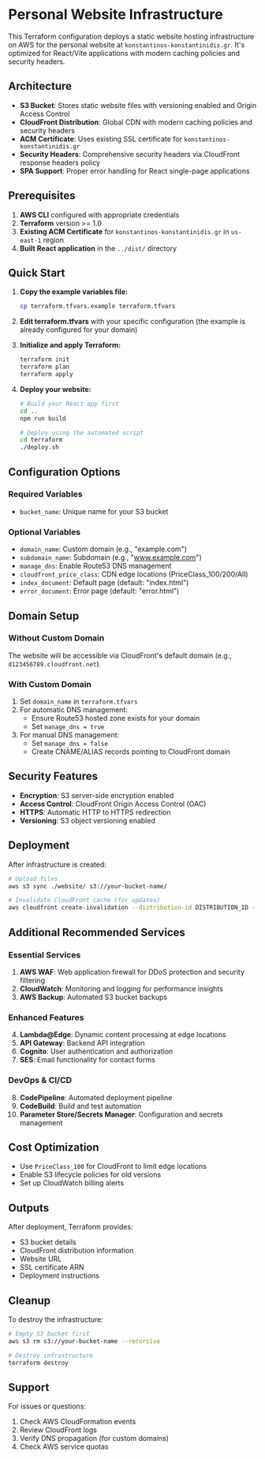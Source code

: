 # Personal Website Infrastructure

This Terraform configuration deploys a static website hosting infrastructure on AWS for the personal website at `konstantinos-konstantinidis.gr`. It's optimized for React/Vite applications with modern caching policies and security headers.

## Architecture

- **S3 Bucket**: Stores static website files with versioning enabled and Origin Access Control
- **CloudFront Distribution**: Global CDN with modern caching policies and security headers
- **ACM Certificate**: Uses existing SSL certificate for `konstantinos-konstantinidis.gr`
- **Security Headers**: Comprehensive security headers via CloudFront response headers policy
- **SPA Support**: Proper error handling for React single-page applications

## Prerequisites

1. **AWS CLI** configured with appropriate credentials
2. **Terraform** version >= 1.0
3. **Existing ACM Certificate** for `konstantinos-konstantinidis.gr` in `us-east-1` region
4. **Built React application** in the `../dist/` directory

## Quick Start

1. **Copy the example variables file:**
   ```bash
   cp terraform.tfvars.example terraform.tfvars
   ```

2. **Edit terraform.tfvars** with your specific configuration (the example is already configured for your domain)

3. **Initialize and apply Terraform:**
   ```bash
   terraform init
   terraform plan
   terraform apply
   ```

4. **Deploy your website:**
   ```bash
   # Build your React app first
   cd ..
   npm run build
   
   # Deploy using the automated script
   cd terraform
   ./deploy.sh
   ```

## Configuration Options

### Required Variables

- `bucket_name`: Unique name for your S3 bucket

### Optional Variables

- `domain_name`: Custom domain (e.g., "example.com")
- `subdomain_name`: Subdomain (e.g., "www.example.com")
- `manage_dns`: Enable Route53 DNS management
- `cloudfront_price_class`: CDN edge locations (PriceClass_100/200/All)
- `index_document`: Default page (default: "index.html")
- `error_document`: Error page (default: "error.html")

## Domain Setup

### Without Custom Domain
The website will be accessible via CloudFront's default domain (e.g., `d123456789.cloudfront.net`).

### With Custom Domain
1. Set `domain_name` in `terraform.tfvars`
2. For automatic DNS management:
   - Ensure Route53 hosted zone exists for your domain
   - Set `manage_dns = true`
3. For manual DNS management:
   - Set `manage_dns = false`
   - Create CNAME/ALIAS records pointing to CloudFront domain

## Security Features

- **Encryption**: S3 server-side encryption enabled
- **Access Control**: CloudFront Origin Access Control (OAC)
- **HTTPS**: Automatic HTTP to HTTPS redirection
- **Versioning**: S3 object versioning enabled

## Deployment

After infrastructure is created:

```bash
# Upload files
aws s3 sync ./website/ s3://your-bucket-name/

# Invalidate CloudFront cache (for updates)
aws cloudfront create-invalidation --distribution-id DISTRIBUTION_ID --paths "/*"
```

## Additional Recommended Services

### Essential Services
1. **AWS WAF**: Web application firewall for DDoS protection and security filtering
2. **CloudWatch**: Monitoring and logging for performance insights
3. **AWS Backup**: Automated S3 bucket backups

### Enhanced Features
4. **Lambda@Edge**: Dynamic content processing at edge locations
5. **API Gateway**: Backend API integration
6. **Cognito**: User authentication and authorization
7. **SES**: Email functionality for contact forms

### DevOps & CI/CD
8. **CodePipeline**: Automated deployment pipeline
9. **CodeBuild**: Build and test automation
10. **Parameter Store/Secrets Manager**: Configuration and secrets management

## Cost Optimization

- Use `PriceClass_100` for CloudFront to limit edge locations
- Enable S3 lifecycle policies for old versions
- Set up CloudWatch billing alerts

## Outputs

After deployment, Terraform provides:
- S3 bucket details
- CloudFront distribution information
- Website URL
- SSL certificate ARN
- Deployment instructions

## Cleanup

To destroy the infrastructure:
```bash
# Empty S3 bucket first
aws s3 rm s3://your-bucket-name --recursive

# Destroy infrastructure
terraform destroy
```

## Support

For issues or questions:
1. Check AWS CloudFormation events
2. Review CloudFront logs
3. Verify DNS propagation (for custom domains)
4. Check AWS service quotas